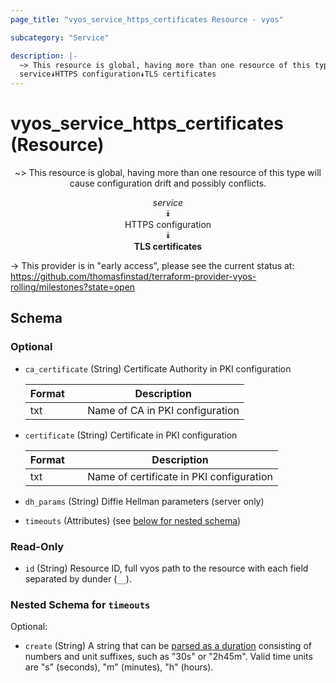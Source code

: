 ```yaml
---
page_title: "vyos_service_https_certificates Resource - vyos"

subcategory: "Service"

description: |- 
  ~> This resource is global, having more than one resource of this type will cause configuration drift and possibly conflicts.
  service⯯HTTPS configuration⯯TLS certificates
---
```


# vyos_service_https_certificates (Resource)
<center>

~> This resource is global, having more than one resource of this type will cause configuration drift and possibly conflicts.

*service*  
⯯  
HTTPS configuration  
⯯  
**TLS certificates**


</center>

-> This provider is in "early access", please see the current status at: https://github.com/thomasfinstad/terraform-provider-vyos-rolling/milestones?state=open

## Schema

### Optional

- `ca_certificate` (String) Certificate Authority in PKI configuration

    |Format  &emsp;|Description                      |
    |----------|-----------------------------------|
    |txt     &emsp;|Name of CA in PKI configuration  |
- `certificate` (String) Certificate in PKI configuration

    |Format  &emsp;|Description                               |
    |----------|--------------------------------------------|
    |txt     &emsp;|Name of certificate in PKI configuration  |
- `dh_params` (String) Diffie Hellman parameters (server only)
- `timeouts` (Attributes) (see [below for nested schema](#nestedatt--timeouts))

### Read-Only

- `id` (String) Resource ID, full vyos path to the resource with each field separated by dunder (`__`).

<a id="nestedatt--timeouts"></a>
### Nested Schema for `timeouts`

Optional:

- `create` (String) A string that can be [parsed as a duration](https://pkg.go.dev/time#ParseDuration) consisting of numbers and unit suffixes, such as &#34;30s&#34; or &#34;2h45m&#34;. Valid time units are &#34;s&#34; (seconds), &#34;m&#34; (minutes), &#34;h&#34; (hours).  
